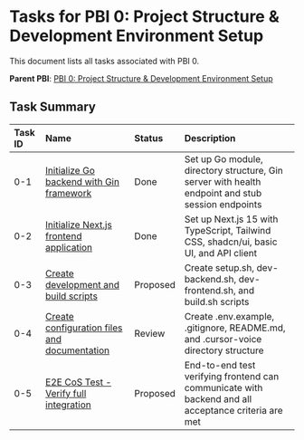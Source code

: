 # Tasks for PBI 0: Project Structure & Development Environment Setup

This document lists all tasks associated with PBI 0.

**Parent PBI**: [PBI 0: Project Structure & Development Environment Setup](./prd.md)

## Task Summary

| Task ID | Name | Status | Description |
| :------ | :--------------------------------------- | :------- | :--------------------------------- |
| 0-1 | [Initialize Go backend with Gin framework](./0-1.md) | Done | Set up Go module, directory structure, Gin server with health endpoint and stub session endpoints |
| 0-2 | [Initialize Next.js frontend application](./0-2.md) | Done | Set up Next.js 15 with TypeScript, Tailwind CSS, shadcn/ui, basic UI, and API client |
| 0-3 | [Create development and build scripts](./0-3.md) | Proposed | Create setup.sh, dev-backend.sh, dev-frontend.sh, and build.sh scripts |
| 0-4 | [Create configuration files and documentation](./0-4.md) | Review | Create .env.example, .gitignore, README.md, and .cursor-voice directory structure |
| 0-5 | [E2E CoS Test - Verify full integration](./0-5.md) | Proposed | End-to-end test verifying frontend can communicate with backend and all acceptance criteria are met |

